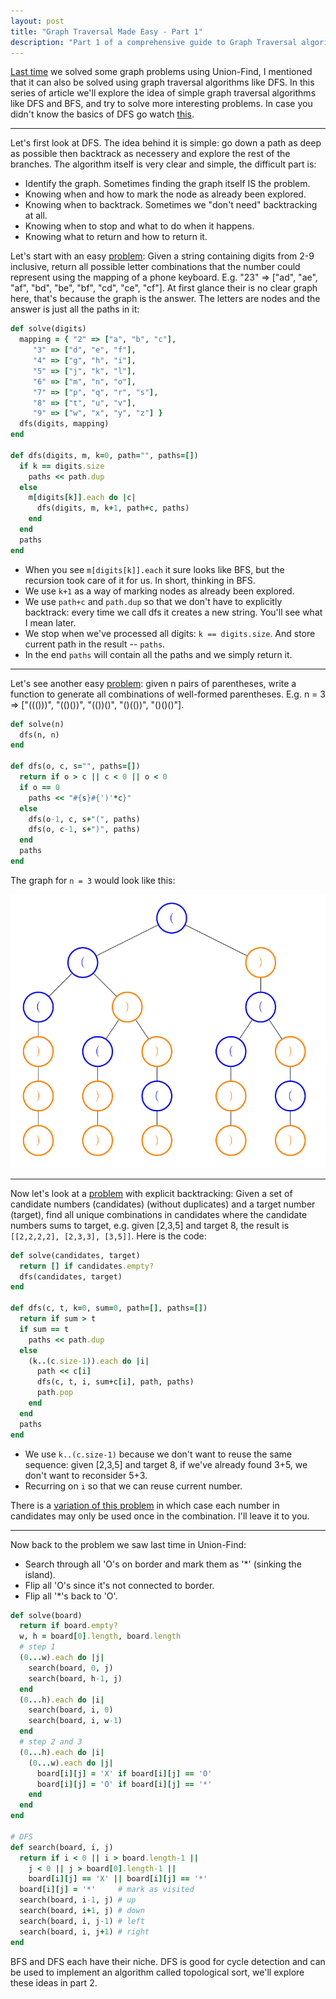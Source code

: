 ```yaml
---
layout: post
title: "Graph Traversal Made Easy - Part 1"
description: "Part 1 of a comprehensive guide to Graph Traversal algorithms which includes Depth First Search and solves some leetcode problems with it."
---
```


[Last time](/2018/union-find) we solved some graph problems using Union-Find, I mentioned that it can also be solved using graph traversal algorithms like DFS. In this series of article we'll explore the idea of simple graph traversal algorithms like DFS and BFS, and try to solve more interesting problems. In case you didn't know the basics of DFS go watch [this](https://www.coursera.org/lecture/algorithms-part2/depth-first-search-mW9aG).

---

Let's first look at DFS. The idea behind it is simple: go down a path as deep as possible then backtrack as necessery and explore the rest of the branches. The algorithm itself is very clear and simple, the difficult part is:

- Identify the graph. Sometimes finding the graph itself IS the problem.
- Knowing when and how to mark the node as already been explored.
- Knowing when to backtrack. Sometimes we "don't need" backtracking at all.
- Knowing when to stop and what to do when it happens.
- Knowing what to return and how to return it.

Let's start with an easy [problem](https://leetcode.com/problems/letter-combinations-of-a-phone-number/description): Given a string containing digits from 2-9 inclusive, return all possible letter combinations that the number could represent using the mapping of a phone keyboard. E.g. "23" => ["ad", "ae", "af", "bd", "be", "bf", "cd", "ce", "cf"]. At first glance their is no clear graph here, that's because the graph is the answer. The letters are nodes and the answer is just all the paths in it:

```ruby
def solve(digits)
  mapping = { "2" => ["a", "b", "c"],
	 "3" => ["d", "e", "f"],
	 "4" => ["g", "h", "i"],
	 "5" => ["j", "k", "l"],
	 "6" => ["m", "n", "o"],
	 "7" => ["p", "q", "r", "s"],
	 "8" => ["t", "u", "v"],
	 "9" => ["w", "x", "y", "z"] }
  dfs(digits, mapping)
end

def dfs(digits, m, k=0, path="", paths=[])
  if k == digits.size
    paths << path.dup
  else
    m[digits[k]].each do |c|
      dfs(digits, m, k+1, path+c, paths)
    end
  end
  paths
end
```

- When you see `m[digits[k]].each` it sure looks like BFS, but the recursion took care of it for us. In short, thinking in BFS.
- We use `k+1` as a way of marking nodes as already been explored.
- We use `path+c` and `path.dup` so that we don't have to explicitly backtrack: every time we call dfs it creates a new string. You'll see what I mean later.
- We stop when we've processed all digits: `k == digits.size`. And store current path in the result \-\- `paths`.
- In the end `paths` will contain all the paths and we simply return it.

---

Let's see another easy [problem](https://leetcode.com/problems/generate-parentheses/description): given n pairs of parentheses, write a function to generate all combinations of well-formed parentheses. E.g. n = 3 => ["((()))", "(()())", "(())()", "()(())", "()()()"].

```ruby
def solve(n)
  dfs(n, n)
end

def dfs(o, c, s="", paths=[])
  return if o > c || c < 0 || o < 0
  if o == 0
    paths << "#{s}#{')'*c}"
  else
    dfs(o-1, c, s+"(", paths)
    dfs(o, c-1, s+")", paths)
  end
  paths
end
```

The graph for `n = 3` would look like this:

![depth-first-search of balanced parentheses](/assets/images/dfs-parens.png)

---

Now let's look at a [problem](https://leetcode.com/problems/combination-sum/description) with explicit backtracking: Given a set of candidate numbers (candidates) (without duplicates) and a target number (target), find all unique combinations in candidates where the candidate numbers sums to target, e.g. given [2,3,5] and target 8, the result is `[[2,2,2,2], [2,3,3], [3,5]]`. Here is the code:

```ruby
def solve(candidates, target)
  return [] if candidates.empty?
  dfs(candidates, target)
end

def dfs(c, t, k=0, sum=0, path=[], paths=[])
  return if sum > t
  if sum == t
    paths << path.dup
  else
    (k..(c.size-1)).each do |i|
      path << c[i]
      dfs(c, t, i, sum+c[i], path, paths)
      path.pop
    end
  end
  paths
end
```

- We use `k..(c.size-1)` because we don't want to reuse the same sequence: given [2,3,5] and target 8, if we've already found 3+5, we don't want to reconsider 5+3.
- Recurring on `i` so that we can reuse current number.

There is a [variation of this problem](https://leetcode.com/problems/combination-sum-ii/description) in which case each number in candidates may only be used once in the combination. I'll leave it to you.

---

Now back to the problem we saw last time in Union-Find:

- Search through all 'O's on border and mark them as '*' (sinking the island).
- Flip all 'O's since it's not connected to border.
- Flip all '*'s back to 'O'.

```ruby
def solve(board)
  return if board.empty?
  w, h = board[0].length, board.length
  # step 1
  (0...w).each do |j|
    search(board, 0, j)
    search(board, h-1, j)
  end
  (0...h).each do |i|
    search(board, i, 0)
    search(board, i, w-1)
  end
  # step 2 and 3
  (0...h).each do |i|
    (0...w).each do |j|
      board[i][j] = 'X' if board[i][j] == 'O'
      board[i][j] = 'O' if board[i][j] == '*'
    end
  end
end

# DFS
def search(board, i, j)
  return if i < 0 || i > board.length-1 ||
    j < 0 || j > board[0].length-1 ||
    board[i][j] == 'X' || board[i][j] == '*'
  board[i][j] = '*'		# mark as visited
  search(board, i-1, j) # up
  search(board, i+1, j) # down
  search(board, i, j-1) # left
  search(board, i, j+1) # right
end
```

BFS and DFS each have their niche. DFS is good for cycle detection and can be used to implement an algorithm called topological sort, we'll explore these ideas in part 2.